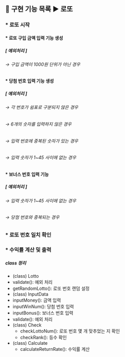 ## 🚀 구현 기능 목록 ▶ 로또

### * 로또 시작

#### * 로또 구입 금액 입력 기능 생성
##### [ 예외처리 ]
###### → 구입 금액이 1000원 단위가 아닌 경우

#### * 당첨 번호 입력 기능 생성
##### [ 예외처리 ]
###### → 각 번호가 쉼표로 구분되지 않은 경우
###### → 6개의 숫자를 입력하지 않은 경우
###### → 입력 번호에 중복된 숫자가 있는 경우
###### → 입력 숫자가 1~45 사이에 없는 경우

#### * 보너스 번호 입력 기능
##### [ 예외처리 ]
###### → 입력 숫자가 1~45 사이에 없는 경우
###### → 당첨 번호와 중복되는 경우

### * 로또 번호 일치 확인
### * 수익률 계산 및 출력

##### class 정리
- (class) Lotto
- validate(): 예외 처리
- getRandomLotto(): 로또 번호 랜덤 설정
-  (class) InputData
- inputMoney(): 금액 입력
- inputWinNum(): 당첨 번호 입력
- inputBonus(): 보너스 번호 입력
- validate(): 예외 처리
- (class) Check
    - checkLottoNum(): 로또 번호 몇 개 맞추었는 지 확인
    - checkRank(): 등수 확인
- (class) Calculate
    - calculateReturnRate(): 수익률 계산